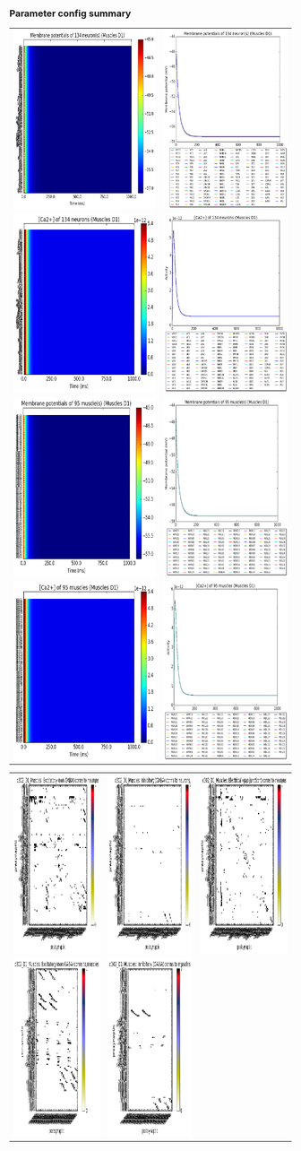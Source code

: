 ### Parameter config summary 
<table>

<tr>
  <td><a href="neurons_D1_Muscles.png"/><img alt=" " src="neurons_D1_Muscles.png" height="320"/></a></td>
  <td><a href="traces_neuron_Muscles_D1.png"/><img alt=" " src="traces_neuron_Muscles_D1.png" height="320"/></a></td>
</tr>

<tr>
  <td><a href="neuron_activity_D1_Muscles.png"/><img alt=" " src="neuron_activity_D1_Muscles.png" height="320"/></a></td>
  <td><a href="traces_neuron_activity_Muscles_D1.png"/><img alt=" " src="traces_neuron_activity_Muscles_D1.png" height="320"/></a></td>
</tr>

<tr>
  <td><a href="muscles_D1_Muscles.png"/><img alt=" " src="muscles_D1_Muscles.png" height="320"/></a></td>
  <td><a href="traces_muscles_Muscles_D1.png"/><img alt=" " src="traces_muscles_Muscles_D1.png" height="320"/></a></td>
</tr>

<tr>
  <td><a href="muscle_activity_D1_Muscles.png"/><img alt=" " src="muscle_activity_D1_Muscles.png" height="320"/></a></td>
  <td><a href="traces_muscles_activity_Muscles_D1.png"/><img alt=" " src="traces_muscles_activity_Muscles_D1.png" height="320"/></a></td>
</tr>
</table>
<table>

<tr><td><a href="c302_D1_Muscles_exc_to_neurons.png"/><img alt=" " src="c302_D1_Muscles_exc_to_neurons.png" height="320"/></a></td>

  <td><a href="c302_D1_Muscles_inh_to_neurons.png"/><img alt=" " src="c302_D1_Muscles_inh_to_neurons.png" height="320"/></a></td>

  <td><a href="c302_D1_Muscles_elec_to_neurons.png"/><img alt=" " src="c302_D1_Muscles_elec_to_neurons.png" height="320"/></a></td></tr>

<tr><td><a href="c302_D1_Muscles_exc_to_muscles.png"/><img alt=" " src="c302_D1_Muscles_exc_to_muscles.png" height="320"/></a></td>

  <td><a href="c302_D1_Muscles_inh_to_muscles.png"/><img alt=" " src="c302_D1_Muscles_inh_to_muscles.png" height="320"/></a></td></tr>
</table>
